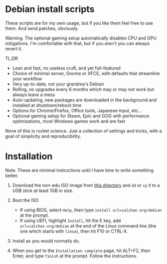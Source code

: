 # Debian install scripts

These scripts are for my own usage, but if you like them feel free to use them. And send patches,
obviously.

Warning. The optional gaming setup automatically disables CPU and GPU mitigations. I'm comfortable
with that, but if you aren't you can always revert it.

TL;DR
- Lean and fast, no useless cruft, and yet full-featured
- Choice of minimal server, Gnome or XFCE, with defaults that streamline your workflow
- Very up-to-date, not your grandma's Debian
- Rolling, no upgrades every 6 months which may or may not work but always leave a mess
- Auto-updating, new packages are downloaded in the background and installed at shutdown/reboot time
- Options for Chrome/Firefox, Office tools, Japanese input, etc…
- Optional gaming setup for Steam, Epic and GOG with performance optimizations, most Windows games
  work and are fast

None of this is rocket science. Just a collection of settings and tricks, with a goal of simplicity
and reproducibility.


# Installation

Note. These are minimal instructions until I have time to write something better.

1. Download the non-edu ISO image from
[this directory](https://cdimage.debian.org/cdimage/unofficial/non-free/cd-including-firmware/current/amd64/iso-cd/)
and `dd` or `cp` it to a USB stick at least 1GB in size.

2. Boot the ISO
    - If using BIOS, select `Help`, then type `install url=calchan.org/debian` at the prompt.
    - If using UEFI, highlight `Install`, hit the E key, add `url=calchan.org/debian` at the end of
      the Linux command line (the one which starts with `linux`), then hit F10 or CTRL-X.

3. Install as you would normally do.

4. When you get to the `Installation complete` page, hit ALT+F2, then Enter, and type `finish` at
   the prompt. Follow the instructions.
